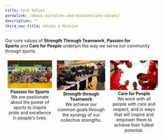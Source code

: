 ```yaml
---
title: Core Values
permalink: /about-us/values-and-mission/core-values/
description: ""
third_nav_title: Values & Mission
---
```

Our core values of **Strength Through Teamwork**, **Passion for Sports** and **Care for People** underpin the way we serve our community through sports.

<div style="display: flex; align-items: stretch;">
<div style="text-align: center; margin: 8px; flex-basis: auto;">
<img src="/images/About%20Us/Values%20&%20Mission/Core%20Values/Sport%20Singapore%20at%20Inter%20House%20Sports%20Comp.jpeg" alt="Passion for Sports" style="" />
	<b>Passion for Sports</b>
	<br />
	We are passionate about the power of sports to inspire pride and excellence in people's lives.
</div> 
<div style="text-align: center; margin: 8px; flex-basis: auto;">
	<img src="/images/About%20Us/Values%20&%20Mission/Core%20Values/teamwork.jpeg" alt="Strength through Teamwork" />
	<b>Strength through Teamwork</b>
	<br />
	We achieve our common goals through the synergy of our collective strengths.
</div> 
	<div style="text-align: center; margin: 8px; flex-basis: auto;">
	<img src="/images/About%20Us/Values%20&%20Mission/Core%20Values/people.jpeg" alt="Care for People"  />
		<b>Care for People</b>
	<br />
	We work with all people with care and respect, and in ways that will inspire and empower them to achieve their fullest potential.
</div> 
</div>